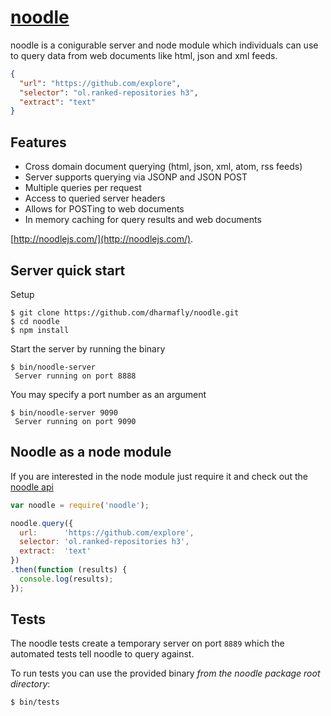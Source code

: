 [noodle](http://noodlejs.com) 
=============================

noodle is a conigurable server and node module which individuals can use to query data from web documents like html, json and xml feeds.

```JSON
{
  "url": "https://github.com/explore",
  "selector": "ol.ranked-repositories h3",
  "extract": "text"
}
```

Features
--------

- Cross domain document querying (html, json, xml, atom, rss feeds)
- Server supports querying via JSONP and JSON POST
- Multiple queries per request
- Access to queried server headers
- Allows for POSTing to web documents
- In memory caching for query results and web documents

[http://noodlejs.com/](http://noodlejs.com/).

Server quick start
------------------

Setup

    $ git clone https://github.com/dharmafly/noodle.git
    $ cd noodle
    $ npm install

Start the server by running the binary

    $ bin/noodle-server
     Server running on port 8888

You may specify a port number as an argument

    $ bin/noodle-server 9090
     Server running on port 9090

Noodle as a node module
-----------------------

If you are interested in the node module just require it and check out the 
[noodle api](http://noodlejs.com/reference/#noodle-as-node-module)  

```javascript
var noodle = require('noodle');

noodle.query({
  url:      'https://github.com/explore',
  selector: 'ol.ranked-repositories h3',
  extract:  'text'
})
.then(function (results) {
  console.log(results);
});
```

Tests
-----

The noodle tests create a temporary server on port `8889` which the automated 
tests tell noodle to query against. 

To run tests you can use the provided binary *from the noodle package 
root directory*:

    $ bin/tests
